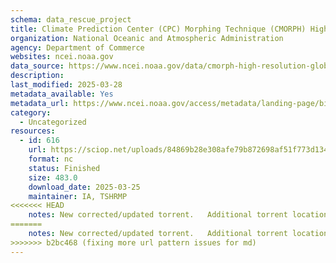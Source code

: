 ```yaml
---
schema: data_rescue_project 
title: Climate Prediction Center (CPC) Morphing Technique (CMORPH) High Resolution Global Precipitation Estimates Climate Data Record (CDR), Version 1
organization: National Oceanic and Atmospheric Administration
agency: Department of Commerce
websites: ncei.noaa.gov
data_source: https://www.ncei.noaa.gov/data/cmorph-high-resolution-global-precipitation-estimates/
description: 
last_modified: 2025-03-28
metadata_available: Yes
metadata_url: https://www.ncei.noaa.gov/access/metadata/landing-page/bin/iso?id=gov.noaa.ncdc:C00948
category:
  - Uncategorized
resources:
  - id: 616
    url: https://sciop.net/uploads/84869b28e308afe79b872698af51f773d1344bff
    format: nc
    status: Finished
    size: 483.0
    download_date: 2025-03-25
    maintainer: IA, TSHRMP
<<<<<<< HEAD
    notes: New corrected/updated torrent.   Additional torrent location https//academictorrents.com/details/84869b28e308afe79b872698af51f773d1344bff
=======
    notes: New corrected/updated torrent.   Additional torrent location: https://academictorrents.com/details/84869b28e308afe79b872698af51f773d1344bff
>>>>>>> b2bc468 (fixing more url pattern issues for md)
---
```

